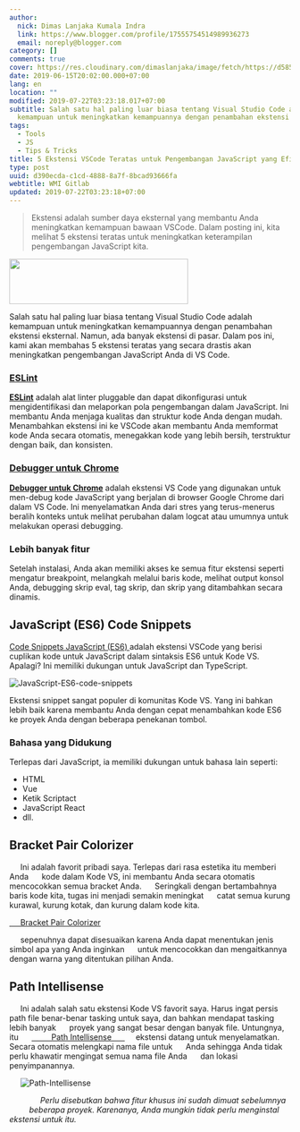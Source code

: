 ```yaml
---
author:
  nick: Dimas Lanjaka Kumala Indra
  link: https://www.blogger.com/profile/17555754514989936273
  email: noreply@blogger.com
category: []
comments: true
cover: https://res.cloudinary.com/dimaslanjaka/image/fetch/https://d585tldpucybw.cloudfront.net/sfimages/default-source/blogs/templates/javascriptt-light_870x220.png?sfvrsn=f0bf46af_3
date: 2019-06-15T20:02:00.000+07:00
lang: en
location: ""
modified: 2019-07-22T03:23:18.017+07:00
subtitle: Salah satu hal paling luar biasa tentang Visual Studio Code adalah
  kemampuan untuk meningkatkan kemampuannya dengan penambahan ekstensi
tags:
  - Tools
  - JS
  - Tips & Tricks
title: 5 Ekstensi VSCode Teratas untuk Pengembangan JavaScript yang Efisien
type: post
uuid: d390ecda-c1cd-4888-8a7f-8bcad93666fa
webtitle: WMI Gitlab
updated: 2019-07-22T03:23:18+07:00
---
```


<blockquote>Ekstensi adalah sumber daya eksternal yang membantu Anda meningkatkan kemampuan bawaan VSCode. Dalam posting ini, kita melihat 5 ekstensi teratas untuk meningkatkan keterampilan pengembangan JavaScript kita.</blockquote><img border="0" src="https://res.cloudinary.com/dimaslanjaka/image/fetch/https://d585tldpucybw.cloudfront.net/sfimages/default-source/blogs/templates/javascriptt-light_870x220.png?sfvrsn=f0bf46af_3" width="320" height="81" data-original-width="800" data-original-height="202"><p>Salah satu hal paling luar biasa tentang Visual Studio Code adalah kemampuan untuk meningkatkan kemampuannya dengan penambahan ekstensi eksternal. Namun, ada banyak ekstensi di pasar. Dalam pos ini, kami akan membahas 5 ekstensi teratas yang secara drastis akan meningkatkan pengembangan JavaScript Anda di VS Code.</p> <h3><a href="https://marketplace.visualstudio.com/items?itemName=dbaeumer.vscode-eslint" rel="noopener noreferer nofollow">ESLint</a></h3><p><b><a href="https://marketplace.visualstudio.com/items?itemName=dbaeumer.vscode-eslint" rel="noopener noreferer nofollow">ESLint</a></b> adalah alat linter pluggable dan dapat dikonfigurasi untuk mengidentifikasi dan melaporkan pola pengembangan dalam JavaScript. Ini membantu Anda menjaga kualitas dan struktur kode Anda dengan mudah. Menambahkan ekstensi ini ke VSCode akan membantu Anda memformat kode Anda secara otomatis, menegakkan kode yang lebih bersih, terstruktur dengan baik, dan konsisten. </p> <h3><a href="https://marketplace.visualstudio.com/items?itemName=msjsdiag.debugger-for-chrome" rel="noopener noreferer nofollow">Debugger untuk Chrome</a></h3><b><a href="https://marketplace.visualstudio.com/items?itemName=msjsdiag.debugger-for-chrome" rel="noopener noreferer nofollow">Debugger untuk Chrome</a></b> adalah ekstensi VS Code yang digunakan untuk men-debug kode JavaScript yang berjalan di browser Google Chrome dari dalam VS Code. Ini menyelamatkan Anda dari stres yang terus-menerus beralih konteks untuk melihat perubahan dalam logcat atau umumnya untuk melakukan operasi debugging.   <h3>Lebih banyak fitur </h3><p>Setelah instalasi, Anda akan memiliki akses ke semua fitur ekstensi seperti mengatur breakpoint, melangkah melalui baris kode, melihat output konsol Anda, debugging skrip eval, tag skrip, dan skrip yang ditambahkan secara dinamis. </p> <h2> JavaScript (ES6) Code Snippets</h2> <p> <a href="https://marketplace.visualstudio.com/items?itemName=xabikos.JavaScriptSnippets" rel="noopener noreferer nofollow"> Code Snippets JavaScript (ES6) </a> adalah ekstensi VSCode yang berisi cuplikan kode untuk JavaScript dalam sintaksis ES6 untuk Kode VS. Apalagi? Ini memiliki dukungan untuk JavaScript dan TypeScript. </p> <p> <img alt="JavaScript-ES6-code-snippets" title="JavaScript-ES6-code-snippets" src="https://res.cloudinary.com/dimaslanjaka/image/fetch/https://d585tldpucybw.cloudfront.net/sfimages/default-source/default-album/javascript-es6-code-snippets.png?sfvrsn=41e808d_1"> </p> <p> Ekstensi snippet sangat populer di komunitas Kode VS. Yang ini bahkan lebih baik karena membantu Anda dengan cepat menambahkan kode ES6 ke proyek Anda dengan beberapa penekanan tombol. </p> <h3> Bahasa yang Didukung </h3> <p> Terlepas dari JavaScript, ia memiliki dukungan untuk bahasa lain seperti: </p> <ul> <li> HTML </li> <li> Vue </li> <li> Ketik Scriptact </li> <li> JavaScript React </li> <li> dll. </li> </ul>  <h2 id="bracket-pair-colorizer">    Bracket Pair Colorizer </h2><p>&nbsp;&nbsp;&nbsp;&nbsp; Ini adalah favorit pribadi saya. Terlepas dari rasa estetika itu memberi Anda &nbsp;&nbsp;&nbsp;&nbsp; kode dalam Kode VS, ini membantu Anda secara otomatis mencocokkan semua bracket Anda. &nbsp;&nbsp;&nbsp;&nbsp; Seringkali dengan bertambahnya baris kode kita, tugas ini menjadi semakin meningkat &nbsp;&nbsp;&nbsp;&nbsp; catat semua kurung kurawal, kurung kotak, dan kurung dalam kode kita. </p> <a     ="" href="https://marketplace.visualstudio.com/items?itemName=CoenraadS.bracket-pair-colorizer" rel="noopener noreferer nofollow">&nbsp;&nbsp;&nbsp;&nbsp; Bracket Pair Colorizer </a><p>&nbsp;&nbsp;&nbsp;&nbsp; sepenuhnya dapat disesuaikan karena Anda dapat menentukan jenis simbol apa yang Anda inginkan &nbsp;&nbsp;&nbsp;&nbsp; untuk mencocokkan dan mengaitkannya dengan warna yang ditentukan pilihan Anda. </p> <h2 id="path-intellisense">    Path Intellisense </h2> <p>&nbsp;&nbsp;&nbsp;&nbsp; Ini adalah salah satu ekstensi Kode VS favorit saya. Harus ingat persis &nbsp;&nbsp;&nbsp;&nbsp; path file benar-benar tasking untuk saya, dan bahkan mendapat tasking lebih banyak &nbsp;&nbsp;&nbsp;&nbsp; proyek yang sangat besar dengan banyak file. Untungnya, itu &nbsp;&nbsp;&nbsp;&nbsp; <a         ="" href="https://marketplace.visualstudio.com/items?itemName=christian-kohler.path-intellisense"     ="" rel="noopener noreferer nofollow">&nbsp;&nbsp;&nbsp;&nbsp;&nbsp;&nbsp;&nbsp;&nbsp; Path Intellisense &nbsp;&nbsp;&nbsp;&nbsp; </a>&nbsp;&nbsp;&nbsp;&nbsp; ekstensi datang untuk menyelamatkan. Secara otomatis melengkapi nama file untuk &nbsp;&nbsp;&nbsp;&nbsp; Anda sehingga Anda tidak perlu khawatir mengingat semua nama file Anda &nbsp;&nbsp;&nbsp;&nbsp; dan lokasi penyimpanannya. </p><p>&nbsp;&nbsp;&nbsp;&nbsp; <img         ="" alt="Path-Intellisense" title="Path-Intellisense" src="https://d585tldpucybw.cloudfront.net/sfimages/default-source/default-album/path-intellisense.png?sfvrsn=c9581e41_1"     =""></p><p>&nbsp;&nbsp;&nbsp;&nbsp; <em>&nbsp;&nbsp;&nbsp;&nbsp;&nbsp;&nbsp;&nbsp;&nbsp; Perlu disebutkan bahwa fitur khusus ini sudah dimuat sebelumnya &nbsp;&nbsp;&nbsp;&nbsp;&nbsp;&nbsp;&nbsp;&nbsp; beberapa proyek. Karenanya, Anda mungkin tidak perlu menginstal ekstensi untuk itu. &nbsp;&nbsp;&nbsp;&nbsp; </em></p><script>document.querySelectorAll("pre,code");

  pretext.forEach(function (el) {
    el.classList.toggle("notranslate", true);
  });</script>